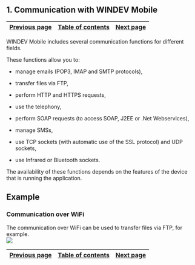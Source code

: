 
## 1. Communication with WINDEV Mobile
			

| [Previous page](../Concepts_WM/1410086936.md) | [Table of contents](../Concepts_WM/1410086964.md) | [Next page](../Concepts_WM/1410086938.md) |
| --- | --- | --- |



<a name="NOTE1"></a>
<a name="NOTE1_1"></a>
WINDEV Mobile includes several communication functions for different fields.

These functions allow you to:

- manage emails (POP3, IMAP and SMTP protocols),

- transfer files via FTP,

- perform HTTP and HTTPS requests,

- use the telephony,

- perform SOAP requests (to access SOAP, J2EE or .Net Webservices),

- manage SMSs,

- use TCP sockets (with automatic use of the SSL protocol) and UDP sockets, 

- use Infrared or Bluetooth sockets.




The availability of these functions depends on the features of the device that is running the application.

<a name="NOTE2"></a>
<a name="NOTE2_1"></a>


## Example
<a name="example_ELTTEXTE000130"></a>


### Communication over WiFi
<a name="communication_over_wifi_ELTPARAGRAPHE000032"></a>

The communication over WiFi can be used to transfer files via FTP, for example. <br>![](https://doc.pcsoft.fr/en-US/images/image.awp?langid=3&name=CommFTP.gif)


| [Previous page](../Concepts_WM/1410086936.md) | [Table of contents](../Concepts_WM/1410086964.md) | [Next page](../Concepts_WM/1410086938.md) |
| --- | --- | --- |




